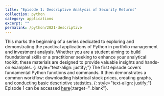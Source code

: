 ```yaml
---
title: "Episode 1: Descriptive Analysis of Security Returns"
collection: python
category: applications
excerpt: ""
permalink: /python/2021-descriptive
---
```

This marks the beginning of a series dedicated to exploring and demonstrating the practical applications of Python in portfolio management and investment analysis. Whether you are a student aiming to build foundational skills or a practitioner seeking to enhance your analytical toolkit, these materials are designed to provide valuable insights and hands-on examples.
{: style="text-align: justify;"}
The first episode covers fundamental Python functions and commands. It then demonstrates a common workflow: downloading historical stock prices, creating graphs, and conducting basic descriptive statistics.
{: style="text-align: justify;"}
Episode 1 can be accessed [here](https://ieyada.github.io/files/descriptive_analysis.html){:target="_blank"}.
